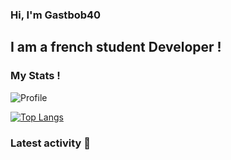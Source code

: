 ### Hi, I'm Gastbob40

## I am a french student Developer !



### My Stats !

![Profile](https://github-readme-stats.vercel.app/api?username=gastbob40&count_private=true&show_icons=true?theme=buefy)

[![Top Langs](https://github-readme-stats.vercel.app/api/top-langs/?username=gastbob40&layout=compact&theme=buefy)](https://github.com/anuraghazra/github-readme-stats)


### Latest activity 👋

<br />

<!--START_SECTION:activity-->
<!--END_SECTION:activity-->

<br />